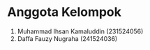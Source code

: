 # Anggota Kelompok
  1. Muhammad Ihsan Kamaluddin (231524056)
  2. Daffa Fauzy Nugraha (241524036)

